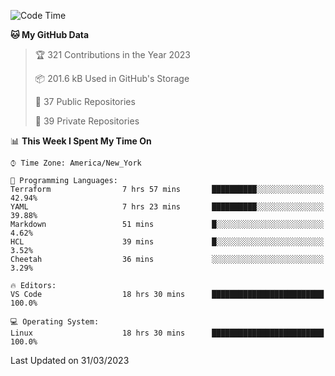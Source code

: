 <!--START_SECTION:waka-->
![Code Time](http://img.shields.io/badge/Code%20Time-167%20hrs%2010%20mins-blue)

**🐱 My GitHub Data** 

> 🏆 321 Contributions in the Year 2023
 > 
> 📦 201.6 kB Used in GitHub's Storage 
 > 
> 📜 37 Public Repositories 
 > 
> 🔑 39 Private Repositories  
 > 
📊 **This Week I Spent My Time On** 

```text
⌚︎ Time Zone: America/New_York

💬 Programming Languages: 
Terraform                7 hrs 57 mins       ██████████░░░░░░░░░░░░░░░   42.94% 
YAML                     7 hrs 23 mins       ██████████░░░░░░░░░░░░░░░   39.88% 
Markdown                 51 mins             █░░░░░░░░░░░░░░░░░░░░░░░░   4.62% 
HCL                      39 mins             █░░░░░░░░░░░░░░░░░░░░░░░░   3.52% 
Cheetah                  36 mins             ░░░░░░░░░░░░░░░░░░░░░░░░░   3.29%

🔥 Editors: 
VS Code                  18 hrs 30 mins      █████████████████████████   100.0%

💻 Operating System: 
Linux                    18 hrs 30 mins      █████████████████████████   100.0%

```


 Last Updated on 31/03/2023
<!--END_SECTION:waka-->